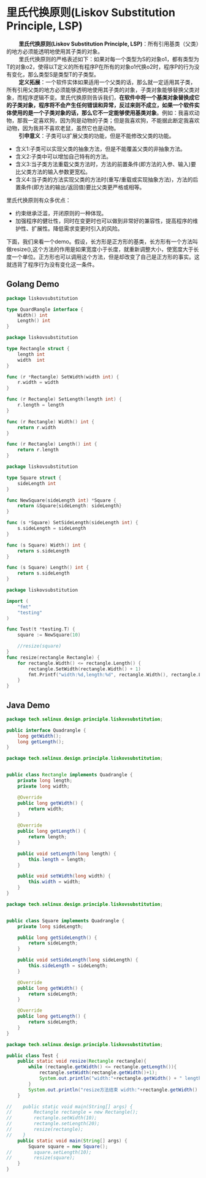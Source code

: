 # 里氏代换原则(Liskov Substitution Principle, LSP)

&emsp;&emsp; **里氏代换原则(Liskov Substitution Principle, LSP)**：所有引用基类（父类）的地方必须能透明地使用其子类的对象。  
&emsp;&emsp; 里氏代换原则的严格表述如下：如果对每一个类型为S的对象o1，都有类型为T的对象o2，使得以T定义的所有程序P在所有的对象o1代换o2时，程序P的行为没有变化，那么类型S是类型T的子类型。  
&emsp;&emsp; **定义拓展**：一个软件实体如果适用一个父类的话，那么就一定适用其子类，所有引用父类的地方必须能够透明地使用其子类的对象，子类对象能够替换父类对象，而程序逻辑不变。里氏代换原则告诉我们，**在软件中将一个基类对象替换成它的子类对象，程序将不会产生任何错误和异常，反过来则不成立，如果一个软件实体使用的是一个子类对象的话，那么它不一定能够使用基类对象**。例如：我喜欢动物，那我一定喜欢狗，因为狗是动物的子类；但是我喜欢狗，不能据此断定我喜欢动物，因为我并不喜欢老鼠，虽然它也是动物。  
&emsp;&emsp; **引申意义**：子类可以扩展父类的功能，但是不能修改父类的功能。

- 含义1:子类可以实现父类的抽象方法，但是不能覆盖父类的非抽象方法。
- 含义2:子类中可以增加自己特有的方法。
- 含义3:当子类方法重载父类方法时，方法的前置条件(即方法的入参、输入)要比父类方法的输入参数更宽松。
- 含义4:当子类的方法实现父类的方法时(重写/重载或实现抽象方法)，方法的后置条件(即方法的输出/返回值)要比父类更严格或相等。

里氏代换原则有众多优点：

- 约束继承泛滥，开闭原则的一种体现。
- 加强程序的健壮性，同时在变更时也可以做到非常好的兼容性，提高程序的维护性、扩展性。降低需求变更时引入的风险。

下面，我们来看一个demo。假设，长方形是正方形的基类，长方形有一个方法叫做resize(),这个方法的作用是如果宽度小于长度，就重新调整大小，使宽度大于长度一个单位。正方形也可以调用这个方法，但是却改变了自己是正方形的事实。这就违背了程序行为没有变化这一条件。

## Golang Demo

```go
package liskovsubstitution

type QuardRangle interface {
    Width() int
    Length() int
}
```

```go
package liskovsubstitution

type Rectangle struct {
    length int
    width  int
}

func (r *Rectangle) SetWidth(width int) {
    r.width = width
}

func (r Rectangle) SetLength(length int) {
    r.length = length
}

func (r Rectangle) Width() int {
    return r.width
}

func (r Rectangle) Length() int {
    return r.length
}
```

```go
package liskovsubstitution

type Square struct {
    sideLength int
}

func NewSquare(sideLength int) *Square {
    return &Square{sideLength: sideLength}
}

func (s *Square) SetSideLength(sideLength int) {
    s.sideLength = sideLength
}

func (s Square) Width() int {
    return s.sideLength
}

func (s Square) Length() int {
    return s.sideLength
}
```

```go
package liskovsubstitution

import (
    "fmt"
    "testing"
)

func Test(t *testing.T) {
    square := NewSquare(10)

    //resize(square)
}
func resize(rectangle Rectangle) {
    for rectangle.Width() <= rectangle.Length() {
        rectangle.SetWidth(rectangle.Width() + 1)
        fmt.Printf("width:%d,length:%d", rectangle.Width(), rectangle.Length())
    }
}
```

## Java Demo

```java
package tech.selinux.design.principle.liskovsubstitution;

public interface Quadrangle {
    long getWidth();
    long getLength();
}
```

```java
package tech.selinux.design.principle.liskovsubstitution;


public class Rectangle implements Quadrangle {
    private long length;
    private long width;

    @Override
    public long getWidth() {
        return width;
    }

    @Override
    public long getLength() {
        return length;
    }

    public void setLength(long length) {
        this.length = length;
    }

    public void setWidth(long width) {
        this.width = width;
    }
}

```

```java
package tech.selinux.design.principle.liskovsubstitution;


public class Square implements Quadrangle {
    private long sideLength;

    public long getSideLength() {
        return sideLength;
    }

    public void setSideLength(long sideLength) {
        this.sideLength = sideLength;
    }

    @Override
    public long getWidth() {
        return sideLength;
    }

    @Override
    public long getLength() {
        return sideLength;
    }
}
```

```java
package tech.selinux.design.principle.liskovsubstitution;

public class Test {
    public static void resize(Rectangle rectangle){
        while (rectangle.getWidth() <= rectangle.getLength()){
            rectangle.setWidth(rectangle.getWidth()+1);
            System.out.println("width:"+rectangle.getWidth() + " length:"+rectangle.getLength());
        }
        System.out.println("resize方法结束 width:"+rectangle.getWidth() + " length:"+rectangle.getLength());
    }

//    public static void main(String[] args) {
//        Rectangle rectangle = new Rectangle();
//        rectangle.setWidth(10);
//        rectangle.setLength(20);
//        resize(rectangle);
//    }
    public static void main(String[] args) {
        Square square = new Square();
//        square.setLength(10);
//        resize(square);
    }
}
```